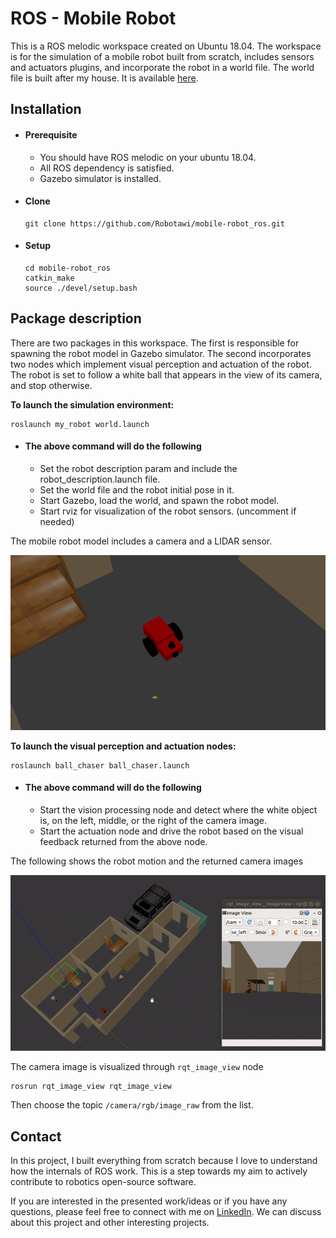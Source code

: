 # ROS - Mobile Robot
This is a ROS melodic workspace created on Ubuntu 18.04. The workspace is for the simulation of a mobile robot built from scratch, includes sensors and actuators plugins, and incorporate the robot in a world file. The world file is built after my house. It is available [here](https://github.com/Robotawi/gazebo_world).

## Installation

- #### Prerequisite
    - You should have ROS melodic on your ubuntu 18.04.
    - All ROS dependency is satisfied.
    - Gazebo simulator is installed.

- #### Clone

    ```
    git clone https://github.com/Robotawi/mobile-robot_ros.git
    ```

- #### Setup
    ```
    cd mobile-robot_ros
    catkin_make
    source ./devel/setup.bash
    ```
## Package description
There are two packages in this workspace. The first is responsible for spawning the robot model in Gazebo simulator. The second incorporates two nodes which implement visual perception and actuation of the robot. The robot is set to follow a white ball that appears in the view of its camera, and stop otherwise. 

**To launch the simulation environment:**
```
roslaunch my_robot world.launch
```

- #### The above command will do the following
    - Set the robot description param and include the robot_description.launch file.
    - Set the world file and the robot initial pose in it.
    - Start Gazebo, load the world, and spawn the robot model.
    - Start rviz for visualization of the robot sensors. (uncomment if needed)
  
The mobile robot model includes a camera and a LIDAR sensor.

![](./pkg_images/rbt_model.png)



**To launch the visual perception and actuation nodes:**
```
roslaunch ball_chaser ball_chaser.launch
```
- #### The above command will do the following
    - Start the vision processing node and detect where the white object is, on the left, middle, or the right of the camera image.
    - Start the actuation node and drive the robot based on the visual feedback returned from the above node.

The following shows the robot motion and the returned camera images

![](./pkg_images/mobile_robot15.gif)

 The camera image is visualized through `rqt_image_view` node
 ```
 rosrun rqt_image_view rqt_image_view
 ```
 Then choose the topic `/camera/rgb/image_raw` from the list.


## Contact
In this project, I built everything from scratch because I love to understand how the internals of ROS work. This is a step towards my aim to actively contribute to robotics open-source software.

If you are interested in the presented work/ideas or if you have any questions, please feel free to connect with me on [LinkedIn](https://www.linkedin.com/in/mohraess). We can discuss about this project and other interesting projects.
